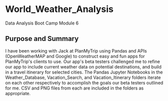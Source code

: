 # World_Weather_Analysis
Data Analysis Boot Camp Module 6


## Purpose and Summary 

I have been working with Jack at PlanMyTrip using Pandas and APIs (OpenWeatherMAP and Google) to construct easy and fun apps for PlanMyTrip's clients to use. Our app's beta testers challenged me to refine our app to include current weather data on potential destinations, and build in a travel itinerary for selected cities. The Pandas Jupyter Notebooks in the Weather_Database, Vacation_Search, and Vacation_Itinerary folders iterate on each other respectively to accomplish the goals our beta testers outlined for me. CSV and PNG files from each are included in the folders as appropriate. 

